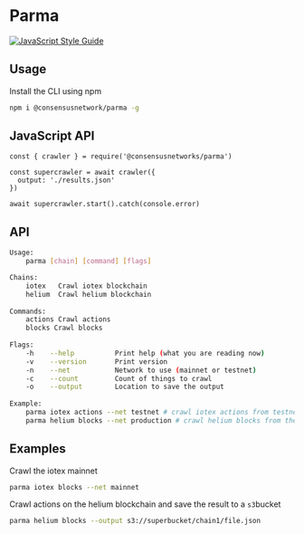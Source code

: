 # Parma

[![JavaScript Style Guide](https://img.shields.io/badge/code_style-standard-brightgreen.svg)](https://standardjs.com)

## Usage

Install the CLI using npm

```bash
npm i @consensusnetwork/parma -g
```



## JavaScript API
```
const { crawler } = require('@consensusnetworks/parma')

const supercrawler = await crawler({
  output: './results.json'
})

await supercrawler.start().catch(console.error)
```

## API

```bash
Usage:
    parma [chain] [command] [flags]

Chains:
    iotex   Crawl iotex blockchain
    helium  Crawl helium blockchain
    
Commands:
    actions Crawl actions
    blocks Crawl blocks
    
Flags:
    -h    --help          Print help (what you are reading now)
    -v    --version       Print version
    -n    --net           Network to use (mainnet or testnet)
    -c    --count         Count of things to crawl
    -o    --output        Location to save the output
  
Example: 
    parma iotex actions --net testnet # crawl iotex actions from testnet
    parma helium blocks --net production # crawl helium blocks from the production network
```


## Examples

Crawl the iotex mainnet
```bash
parma iotex blocks --net mainnet
```

Crawl actions on the helium blockchain and save the result to a `s3`bucket
```bash
parma helium blocks --output s3://superbucket/chain1/file.json
```
